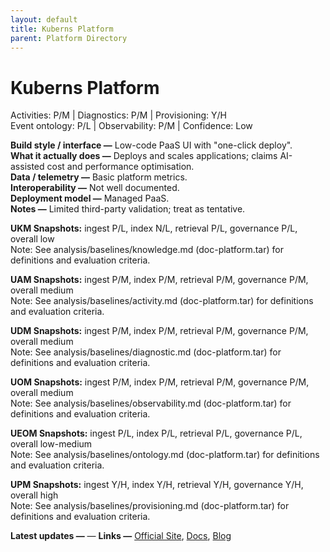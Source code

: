 ```yaml
---
layout: default
title: Kuberns Platform
parent: Platform Directory
---
```


# Kuberns Platform

Activities: P/M | Diagnostics: P/M | Provisioning: Y/H  <br>
Event ontology: P/L | Observability: P/M | Confidence: Low

**Build style / interface —** Low-code PaaS UI with "one-click deploy".  
**What it actually does —** Deploys and scales applications; claims AI-assisted cost and performance optimisation.  
**Data / telemetry —** Basic platform metrics.  
**Interoperability —** Not well documented.  
**Deployment model —** Managed PaaS.  
**Notes —** Limited third-party validation; treat as tentative.

**UKM Snapshots:**
ingest P/L, index N/L, retrieval P/L, governance P/L, overall low  <br>
Note: See analysis/baselines/knowledge.md (doc-platform.tar) for definitions and evaluation criteria.







**UAM Snapshots:**
ingest P/M, index P/M, retrieval P/M, governance P/M, overall medium  <br>
Note: See analysis/baselines/activity.md (doc-platform.tar) for definitions and evaluation criteria.






**UDM Snapshots:**
ingest P/M, index P/M, retrieval P/M, governance P/M, overall medium  <br>
Note: See analysis/baselines/diagnostic.md (doc-platform.tar) for definitions and evaluation criteria.






**UOM Snapshots:**
ingest P/M, index P/M, retrieval P/M, governance P/M, overall medium  <br>
Note: See analysis/baselines/observability.md (doc-platform.tar) for definitions and evaluation criteria.






**UEOM Snapshots:**
ingest P/L, index P/L, retrieval P/L, governance P/L, overall low-medium  <br>
Note: See analysis/baselines/ontology.md (doc-platform.tar) for definitions and evaluation criteria.






**UPM Snapshots:**
ingest Y/H, index Y/H, retrieval Y/H, governance Y/H, overall high  <br>
Note: See analysis/baselines/provisioning.md (doc-platform.tar) for definitions and evaluation criteria.







**Latest updates —** — 
**Links —** [Official Site](https://...), [Docs](https://...), [Blog](https://...)